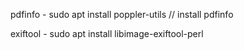 

pdfinfo - sudo apt install poppler-utils        // install pdfinfo

exiftool - sudo apt install libimage-exiftool-perl